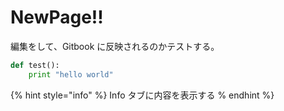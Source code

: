# NewPage!!

編集をして、Gitbook に反映されるのかテストする。

```python
def test():
    print "hello world"
```

{% hint style="info" %}
Info タブに内容を表示する
% endhint %}

